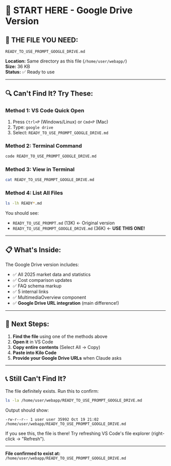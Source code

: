 # 🎯 START HERE - Google Drive Version

## 📍 **THE FILE YOU NEED:**

```
READY_TO_USE_PROMPT_GOOGLE_DRIVE.md
```

**Location:** Same directory as this file (`/home/user/webapp/`)  
**Size:** 36 KB  
**Status:** ✅ Ready to use

---

## 🔍 **Can't Find It? Try These:**

### **Method 1: VS Code Quick Open**
1. Press `Ctrl+P` (Windows/Linux) or `Cmd+P` (Mac)
2. Type: `google drive`
3. Select: `READY_TO_USE_PROMPT_GOOGLE_DRIVE.md`

### **Method 2: Terminal Command**
```bash
code READY_TO_USE_PROMPT_GOOGLE_DRIVE.md
```

### **Method 3: View in Terminal**
```bash
cat READY_TO_USE_PROMPT_GOOGLE_DRIVE.md
```

### **Method 4: List All Files**
```bash
ls -lh READY*.md
```

You should see:
- `READY_TO_USE_PROMPT.md` (13K) ← Original version
- `READY_TO_USE_PROMPT_GOOGLE_DRIVE.md` (36K) ← **USE THIS ONE!**

---

## 📋 **What's Inside:**

The Google Drive version includes:
- ✅ All 2025 market data and statistics
- ✅ Cost comparison updates
- ✅ FAQ schema markup
- ✅ 5 internal links
- ✅ MultimediaOverview component
- ✅ **Google Drive URL integration** (main difference!)

---

## 🚀 **Next Steps:**

1. **Find the file** using one of the methods above
2. **Open it** in VS Code
3. **Copy entire contents** (Select All → Copy)
4. **Paste into Kilo Code**
5. **Provide your Google Drive URLs** when Claude asks

---

## 📞 **Still Can't Find It?**

The file definitely exists. Run this to confirm:
```bash
ls -la /home/user/webapp/READY_TO_USE_PROMPT_GOOGLE_DRIVE.md
```

Output should show:
```
-rw-r--r-- 1 user user 35992 Oct 19 21:02 /home/user/webapp/READY_TO_USE_PROMPT_GOOGLE_DRIVE.md
```

If you see this, the file is there! Try refreshing VS Code's file explorer (right-click → "Refresh").

---

**File confirmed to exist at:** `/home/user/webapp/READY_TO_USE_PROMPT_GOOGLE_DRIVE.md`
